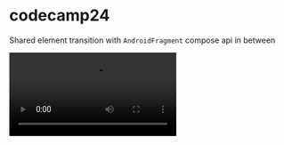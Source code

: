 # codecamp24

Shared element transition with `AndroidFragment` compose api in between

<video src="https://github.com/sphrak/codecamp24/assets/26309425/a6475ee7-80e3-42e0-a583-4aff6ba3d1d6" width="300" />
